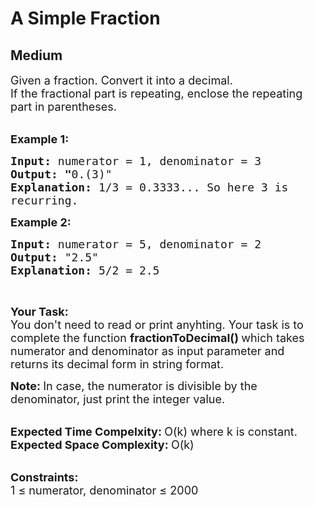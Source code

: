 # A Simple Fraction
## Medium 
<div class="problem-statement">
                <p></p><p><span style="font-size:18px">Given a fraction. Convert it into a decimal.&nbsp;<br>
If the fractional part is repeating, enclose the repeating part in parentheses.</span><br>
&nbsp;</p>

<p><span style="font-size:18px"><strong>Example 1:</strong></span></p>

<pre><span style="font-size:18px"><strong>Input: </strong>numerator = 1, denominator = 3
<strong>Output: "</strong>0.(3)"
<strong>Explanation: </strong>1/3 = 0.3333... So here 3 is 
recurring.</span>
</pre>

<p><span style="font-size:18px"><strong>Example 2:</strong></span></p>

<pre><span style="font-size:18px"><strong>Input: </strong>numerator = 5, denominator = 2
<strong>Output: </strong>"2.5"
<strong>Explanation: </strong>5/2 = 2.5</span>
</pre>

<p>&nbsp;</p>

<p><span style="font-size:18px"><strong>Your Task:</strong><br>
You don't need to read or print anyhting. Your task is to complete the function&nbsp;<strong>fractionToDecimal()&nbsp;</strong>which takes numerator and denominator as input parameter and returns its decimal form in string format.</span></p>

<p><span style="font-size:18px"><strong>Note:&nbsp;</strong>In case, the numerator is divisible by the denominator, just print the integer value.</span><br>
&nbsp;</p>

<p><span style="font-size:18px"><strong>Expected Time Compelxity:&nbsp;</strong>O(k) where k is constant.<br>
<strong>Expected Space Complexity:&nbsp;</strong>O(k)</span><br>
&nbsp;</p>

<p><span style="font-size:18px"><strong>Constraints:</strong><br>
1 ≤ numerator, denominator ≤ 2000</span></p>
 <p></p>
            </div>